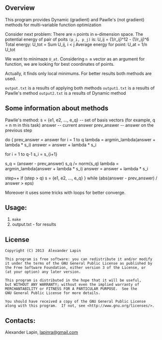 Overview
--------

  This program provides Dynamic (gradient) and Pawlle's (not gradient) methods 
  for multi-variable function optimization

  Consider next problem:
  There are `n` points in `m`-dimension space. 
  The potential energy of pair of poits `(p_i, p_j)` is:
    U_ij = (1/r_ij)^12 - (1/r_ij)^6
  Total energy:
    U_tot = Sum U_ij, i < j
  Average energy for point:
    U_at = 1/n U_tot

  We want to minimaze `U_at`.
  Considering `n m` vector as an argument for function, we are looking for best coordinates of points.

  Actually, it finds only local minimums. For better results both methods are used.

  `output.txt` is a results of applying both methods
  `output1.txt` is a results of Pawlle's method
  `output2.txt` is a results of Dynamic method

Some information about methods
------
  Pawlle's method:
  s = {e1, e2, ..., e_q} -- set of basis vectors (for example, q = n m in this task)
  answer -- current answer
  prev_answer -- answer on the previous step

  do {
  prev_answer = answer
  for i = 1 to q
    lambda = argmin_lambda(answer + lambda * s_i)
    answer = answer + lambda * s_i

  for i = 1 to q-1
    s_i = s_{i+1}

  s_q = (answer - prev_answer)
  s_q /= norm(s_q)
  lambda = argmin_lambda(answer + lambda * s_i)
  answer = answer + lambda * s_i

  step++
  if (step > q)
    s = {e1, e2, ..., e_q}
  } while (abs(answer - prev_answer) / answer > eps)

  Moreover it uses some tricks with loops for better converge.


Usage:
------

1. `make`
2. output.txt - for results

License
-------
    Copyright (C) 2013  Alexander Lapin

    This program is free software: you can redistribute it and/or modify
    it under the terms of the GNU General Public License as published by
    the Free Software Foundation, either version 3 of the License, or
    (at your option) any later version.

    This program is distributed in the hope that it will be useful,
    but WITHOUT ANY WARRANTY; without even the implied warranty of
    MERCHANTABILITY or FITNESS FOR A PARTICULAR PURPOSE.  See the
    GNU General Public License for more details.

    You should have received a copy of the GNU General Public License
    along with this program.  If not, see <http://www.gnu.org/licenses/>.
	
Contacts:
---------
Alexander Lapin, lapinra@gmail.com
